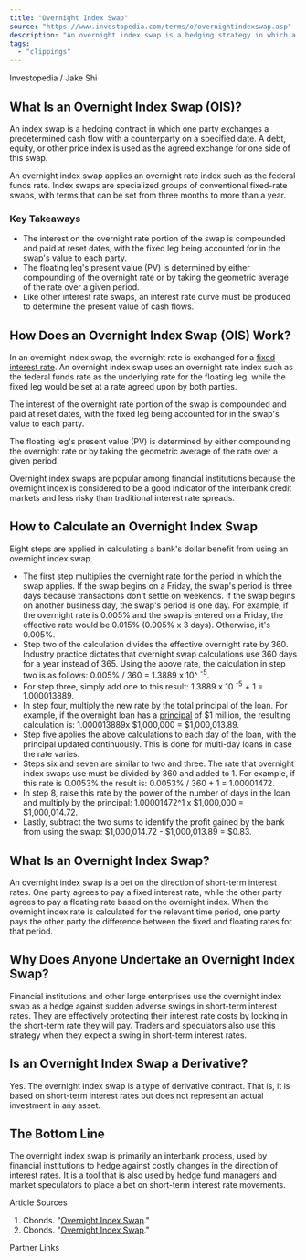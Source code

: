 ```yaml
---
title: "Overnight Index Swap"
source: "https://www.investopedia.com/terms/o/overnightindexswap.asp"
description: "An overnight index swap is a hedging strategy in which a cash flow based on an overnight lending rate is exchanged for another predetermined cash flow."
tags:
  - "clippings"
---
```

Investopedia / Jake Shi

## What Is an Overnight Index Swap (OIS)?

An index swap is a hedging contract in which one party exchanges a predetermined cash flow with a counterparty on a specified date. A debt, equity, or other price index is used as the agreed exchange for one side of this swap.

An overnight index swap applies an overnight rate index such as the federal funds rate. Index swaps are specialized groups of conventional fixed-rate swaps, with terms that can be set from three months to more than a year.

### Key Takeaways

- The interest on the overnight rate portion of the swap is compounded and paid at reset dates, with the fixed leg being accounted for in the swap's value to each party.
- The floating leg's present value (PV) is determined by either compounding of the overnight rate or by taking the geometric average of the rate over a given period.
- Like other interest rate swaps, an interest rate curve must be produced to determine the present value of cash flows.

## How Does an Overnight Index Swap (OIS) Work?

In an overnight index swap, the overnight rate is exchanged for a [fixed interest rate](https://www.investopedia.com/terms/f/fixedinterestrate.asp). An overnight index swap uses an overnight rate index such as the federal funds rate as the underlying rate for the floating leg, while the fixed leg would be set at a rate agreed upon by both parties.

The interest of the overnight rate portion of the swap is compounded and paid at reset dates, with the fixed leg being accounted for in the swap's value to each party.

The floating leg's present value (PV) is determined by either compounding the overnight rate or by taking the geometric average of the rate over a given period.

Overnight index swaps are popular among financial institutions because the overnight index is considered to be a good indicator of the interbank credit markets and less risky than traditional interest rate spreads.

## How to Calculate an Overnight Index Swap

Eight steps are applied in calculating a bank's dollar benefit from using an overnight index swap.

- The first step multiplies the overnight rate for the period in which the swap applies. If the swap begins on a Friday, the swap's period is three days because transactions don't settle on weekends. If the swap begins on another business day, the swap's period is one day. For example, if the overnight rate is 0.005% and the swap is entered on a Friday, the effective rate would be 0.015% (0.005% x 3 days). Otherwise, it's 0.005%.
- Step two of the calculation divides the effective overnight rate by 360. Industry practice dictates that overnight swap calculations use 360 days for a year instead of 365. Using the above rate, the calculation in step two is as follows: 0.005% / 360 = 1.3889 x 10^ <sup>-5</sup>.
- For step three, simply add one to this result: 1.3889 x 10 <sup>-5</sup> + 1 = 1.000013889.
- In step four, multiply the new rate by the total principal of the loan. For example, if the overnight loan has a [principal](https://www.investopedia.com/terms/p/principal.asp) of $1 million, the resulting calculation is: 1.000013889x $1,000,000 = $1,000,013.89.
- Step five applies the above calculations to each day of the loan, with the principal updated continuously. This is done for multi-day loans in case the rate varies.
- Steps six and seven are similar to two and three. The rate that overnight index swaps use must be divided by 360 and added to 1. For example, if this rate is 0.0053% the result is: 0.0053% / 360 + 1 = 1.00001472.
- In step 8, raise this rate by the power of the number of days in the loan and multiply by the principal: 1.00001472^1 x $1,000,000 = $1,000,014.72.
- Lastly, subtract the two sums to identify the profit gained by the bank from using the swap: $1,000,014.72 - $1,000,013.89 = $0.83.

## What Is an Overnight Index Swap?

An overnight index swap is a bet on the direction of short-term interest rates. One party agrees to pay a fixed interest rate, while the other party agrees to pay a floating rate based on the overnight index. When the overnight index rate is calculated for the relevant time period, one party pays the other party the difference between the fixed and floating rates for that period.

## Why Does Anyone Undertake an Overnight Index Swap?

Financial institutions and other large enterprises use the overnight index swap as a hedge against sudden adverse swings in short-term interest rates. They are effectively protecting their interest rate costs by locking in the short-term rate they will pay. Traders and speculators also use this strategy when they expect a swing in short-term interest rates.

## Is an Overnight Index Swap a Derivative?

Yes. The overnight index swap is a type of derivative contract. That is, it is based on short-term interest rates but does not represent an actual investment in any asset.

## The Bottom Line

The overnight index swap is primarily an interbank process, used by financial institutions to hedge against costly changes in the direction of interest rates. It is a tool that is also used by hedge fund managers and market speculators to place a bet on short-term interest rate movements.

Article Sources

1. Cbonds. "[Overnight Index Swap](https://cbonds.com/glossary/overnight-index-swap-ois/)."
2. Cbonds. "[Overnight Index Swap](https://cbonds.com/glossary/overnight-index-swap-ois/#:~:text=Unlike%20other%20yield%20curves%20that,for%20risk%2Dfree%20interest%20rates.)."

Partner Links